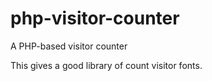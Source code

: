 # php-visitor-counter
A PHP-based visitor counter

This gives a good library of count visitor fonts.
